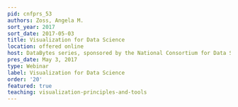 ```yaml
---
pid: cnfprs_53
authors: Zoss, Angela M.
sort_year: 2017
sort_date: 2017-05-03
title: Visualization for Data Science
location: offered online
host: DataBytes series, sponsored by the National Consortium for Data Science
pres_date: May 3, 2017
type: Webinar
label: Visualization for Data Science
order: '20'
featured: true
teaching: visualization-principles-and-tools
---
```

